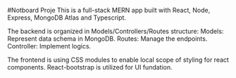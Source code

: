 #Notboard Proje
This is a full-stack MERN app built with React, Node, Express, MongoDB Atlas and Typescript.

The backend is organized in Models/Controllers/Routes structure:
Models: Represent data schema in MongoDB.
Routes: Manage the endpoints.
Controller: Implement logics.

The frontend is using CSS modules to enable local scope of styling for react components.
React-bootstrap is utilized for UI fundation.

